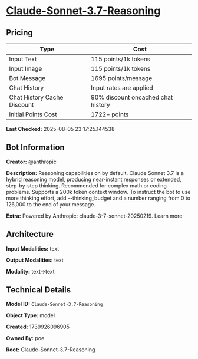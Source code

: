 # [Claude-Sonnet-3.7-Reasoning](https://poe.com/Claude-Sonnet-3.7-Reasoning)

## Pricing

| Type | Cost |
|------|------|
| Input Text | 115 points/1k tokens |
| Input Image | 115 points/1k tokens |
| Bot Message | 1695 points/message |
| Chat History | Input rates are applied |
| Chat History Cache Discount | 90% discount oncached chat history |
| Initial Points Cost | 1722+ points |

**Last Checked:** 2025-08-05 23:17:25.144538


## Bot Information

**Creator:** @anthropic

**Description:** Reasoning capabilities on by default. Claude Sonnet 3.7 is a hybrid reasoning model, producing near-instant responses or extended, step-by-step thinking. Recommended for complex math or coding problems. Supports a 200k token context window.
To instruct the bot to use more thinking effort, add --thinking_budget and a number ranging from 0 to 126,000 to the end of your message.

**Extra:** Powered by Anthropic: claude-3-7-sonnet-20250219. Learn more


## Architecture

**Input Modalities:** text

**Output Modalities:** text

**Modality:** text->text


## Technical Details

**Model ID:** `Claude-Sonnet-3.7-Reasoning`

**Object Type:** model

**Created:** 1739926096905

**Owned By:** poe

**Root:** Claude-Sonnet-3.7-Reasoning
